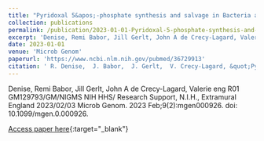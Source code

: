 ```yaml
---
title: "Pyridoxal 5&apos;-phosphate synthesis and salvage in Bacteria and Archaea: predicting pathway variant distributions and holes"
collection: publications
permalink: /publication/2023-01-01-Pyridoxal-5-phosphate-synthesis-and-salvage-in-Bacteria-and-Archaea-predicting-pathway-variant-distributions-and-holes
excerpt: 'Denise, Remi Babor, Jill Gerlt, John A de Crecy-Lagard, Valerie eng R01 GM129793/GM/NIGMS NIH HHS/ Research Support, N.I.H., Extramural England 2023/02/03 Microb Genom. 2023 Feb;9(2):mgen000926. doi: 10.1099/mgen.0.000926.'
date: 2023-01-01
venue: 'Microb Genom'
paperurl: 'https://www.ncbi.nlm.nih.gov/pubmed/36729913'
citation: ' R. Denise,  J. Babor,  J. Gerlt,  V. Crecy-Lagard, &quot;Pyridoxal 5&amp;apos;-phosphate synthesis and salvage in Bacteria and Archaea: predicting pathway variant distributions and holes.&quot; Microb Genom, 2023.'
---
```

Denise, Remi Babor, Jill Gerlt, John A de Crecy-Lagard, Valerie eng R01 GM129793/GM/NIGMS NIH HHS/ Research Support, N.I.H., Extramural England 2023/02/03 Microb Genom. 2023 Feb;9(2):mgen000926. doi: 10.1099/mgen.0.000926.

[Access paper here](https://www.ncbi.nlm.nih.gov/pubmed/36729913){:target="_blank"}

